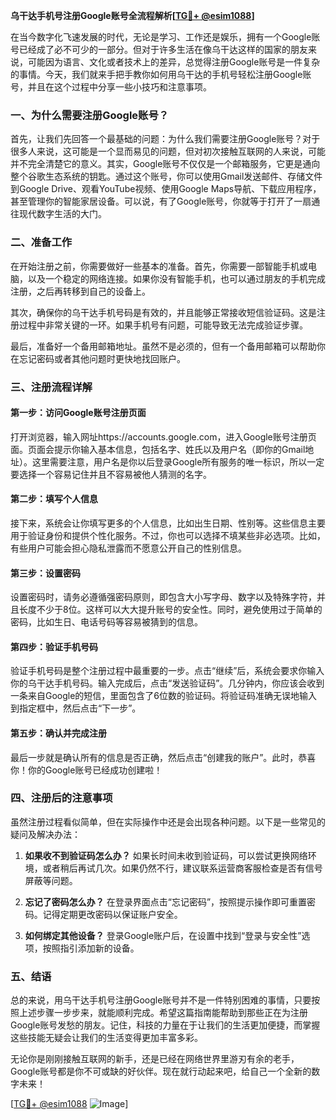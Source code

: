 **乌干达手机号注册Google账号全流程解析[[TG💪+ @esim1088](https://t.me/s/esim1088)]**

在当今数字化飞速发展的时代，无论是学习、工作还是娱乐，拥有一个Google账号已经成了必不可少的一部分。但对于许多生活在像乌干达这样的国家的朋友来说，可能因为语言、文化或者技术上的差异，总觉得注册Google账号是一件复杂的事情。今天，我们就来手把手教你如何用乌干达的手机号轻松注册Google账号，并且在这个过程中分享一些小技巧和注意事项。

### 一、为什么需要注册Google账号？

首先，让我们先回答一个最基础的问题：为什么我们需要注册Google账号？对于很多人来说，这可能是一个显而易见的问题，但对初次接触互联网的人来说，可能并不完全清楚它的意义。其实，Google账号不仅仅是一个邮箱服务，它更是通向整个谷歌生态系统的钥匙。通过这个账号，你可以使用Gmail发送邮件、存储文件到Google Drive、观看YouTube视频、使用Google Maps导航、下载应用程序，甚至管理你的智能家居设备。可以说，有了Google账号，你就等于打开了一扇通往现代数字生活的大门。

### 二、准备工作

在开始注册之前，你需要做好一些基本的准备。首先，你需要一部智能手机或电脑，以及一个稳定的网络连接。如果你没有智能手机，也可以通过朋友的手机完成注册，之后再转移到自己的设备上。

其次，确保你的乌干达手机号码是有效的，并且能够正常接收短信验证码。这是注册过程中非常关键的一环。如果手机号有问题，可能导致无法完成验证步骤。

最后，准备好一个备用邮箱地址。虽然不是必须的，但有一个备用邮箱可以帮助你在忘记密码或者其他问题时更快地找回账户。

### 三、注册流程详解

#### 第一步：访问Google账号注册页面

打开浏览器，输入网址https://accounts.google.com，进入Google账号注册页面。页面会提示你输入基本信息，包括名字、姓氏以及用户名（即你的Gmail地址）。这里需要注意，用户名是你以后登录Google所有服务的唯一标识，所以一定要选择一个容易记住并且不容易被他人猜测的名字。

#### 第二步：填写个人信息

接下来，系统会让你填写更多的个人信息，比如出生日期、性别等。这些信息主要用于验证身份和提供个性化服务。不过，你也可以选择不填某些非必选项。比如，有些用户可能会担心隐私泄露而不愿意公开自己的性别信息。

#### 第三步：设置密码

设置密码时，请务必遵循强密码原则，即包含大小写字母、数字以及特殊字符，并且长度不少于8位。这样可以大大提升账号的安全性。同时，避免使用过于简单的密码，比如生日、电话号码等容易被猜到的信息。

#### 第四步：验证手机号码

验证手机号码是整个注册过程中最重要的一步。点击“继续”后，系统会要求你输入你的乌干达手机号码。输入完成后，点击“发送验证码”。几分钟内，你应该会收到一条来自Google的短信，里面包含了6位数的验证码。将验证码准确无误地输入到指定框中，然后点击“下一步”。

#### 第五步：确认并完成注册

最后一步就是确认所有的信息是否正确，然后点击“创建我的账户”。此时，恭喜你！你的Google账号已经成功创建啦！

### 四、注册后的注意事项

虽然注册过程看似简单，但在实际操作中还是会出现各种问题。以下是一些常见的疑问及解决办法：

1. **如果收不到验证码怎么办？**
   如果长时间未收到验证码，可以尝试更换网络环境，或者稍后再试几次。如果仍然不行，建议联系运营商客服检查是否有信号屏蔽等问题。

2. **忘记了密码怎么办？**
   在登录界面点击“忘记密码”，按照提示操作即可重置密码。记得定期更改密码以保证账户安全。

3. **如何绑定其他设备？**
   登录Google账户后，在设置中找到“登录与安全性”选项，按照指引添加新的设备。

### 五、结语

总的来说，用乌干达手机号注册Google账号并不是一件特别困难的事情，只要按照上述步骤一步步来，就能顺利完成。希望这篇指南能帮助到那些正在为注册Google账号发愁的朋友。记住，科技的力量在于让我们的生活更加便捷，而掌握这些技能无疑会让我们的生活变得更加丰富多彩。

无论你是刚刚接触互联网的新手，还是已经在网络世界里游刃有余的老手，Google账号都是你不可或缺的好伙伴。现在就行动起来吧，给自己一个全新的数字未来！

[[TG💪+ @esim1088](https://t.me/s/esim1088) ![Image](https://i.postimg.cc/4NQfJmqS/Snipaste-2025-05-13-00-14-12.png)]
